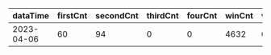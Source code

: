 |dataTime|firstCnt|secondCnt|thirdCnt|fourCnt|winCnt|vrate|wrate|
|-|-|-|-|-|-|-|-|
|2023-04-06|60|94|0|0|4632|0%|0%|